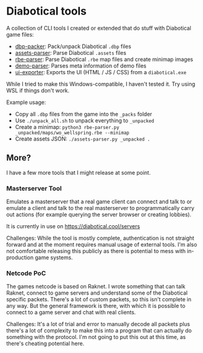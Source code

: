 # Diabotical tools

A collection of CLI tools I created or extended that do stuff with Diabotical game files:

* [dbp-packer](dbp-packer.md): Pack/unpack Diabotical `.dbp` files
* [assets-parser](assets-parser.md): Parse Diabotical `.assets` files
* [rbe-parser](rbe-parser.md): Parse Diabotical `.rbe` map files and create minimap images
* [demo-parser](demo-parser.md): Parses meta information of demo files
* [ui-exporter](ui-exporter.md): Exports the UI (HTML / JS / CSS) from a `diabotical.exe`

While I tried to make this Windows-compatible, I haven't tested it. Try using WSL if things don't work.

Example usage:

* Copy all `.dbp` files from the game into the `_packs` folder
* Use `./unpack_all.sh` to unpack everything to `_unpacked`
* Create a minimap: `python3 rbe-parser.py _unpacked/maps/wo_wellspring.rbe --minimap`
* Create assets JSON: `./assets-parser.py _unpacked .`

## More?

I have a few more tools that I might release at some point.

### Masterserver Tool

Emulates a masterserver that a real game client can connect and talk to or emulate a client and talk to the real masterserver to programmatically carry out actions (for example querying the server browser or creating lobbies).

It is currently in use on https://diabotical.cool/servers

Challenges: While the tool is mostly complete, authentication is not straight forward and at the moment requires manual usage of external tools. I'm also not comfortable releasing this publicly as there is potential to mess with in-production game systems.


### Netcode PoC

The games netcode is based on Raknet. I wrote something that can talk Raknet, connect to game servers and understand some of the Diabotical specific packets. There's a lot of custom packets, so this isn't complete in any way. But the general framework is there, with which it is possible to connect to a game server and chat with real clients.

Challenges: It's a lot of trial and error to manually decode all packets plus there's a lot of complexity to make this into a program that can actually do something with the protocol. I'm not going to put this out at this time, as there's cheating potential here.